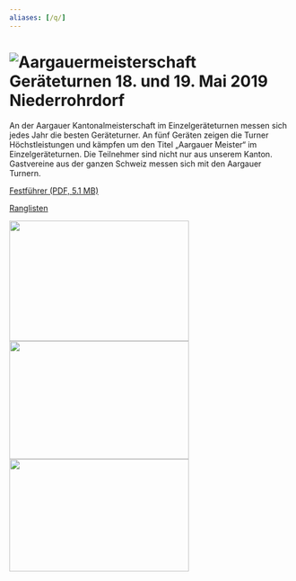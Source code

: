 ```yaml
---
aliases: [/q/]
---
```


# ![Aargauermeisterschaft Geräteturnen 18. und 19. Mai 2019 Niederrohrdorf](img/AGM_Logo_white.svg)

An der Aargauer Kantonal&shy;meister&shy;schaft im Einzel&shy;geräte&shy;turnen messen sich jedes Jahr die besten Geräteturner. An fünf Geräten zeigen die Turner Höchstleistungen und kämpfen um den Titel „Aargauer Meister“ im Einzelgeräteturnen. Die Teilnehmer sind nicht nur aus unserem Kanton. Gastvereine aus der ganzen Schweiz messen sich mit den Aargauer Turnern.

<a class="btn btn-outline-light" href="/docs/AMGETU-Festfuehrer-2019.pdf" target="_blank">Festführer (PDF, 5.1 MB)</a>

<a class="btn btn-outline-light" href="ranglisten/">Ranglisten</a>

<img class="home-photo mb-3 shadow" style="top: 5%; right: 5%" src="/img/GeTu_AMG_2018_Nidi_335_landscape.jpg" width="320" height="214" alt="">
<img class="home-photo mb-3 shadow d-none d-xl-block" style="top: 25%; right: 15%" src="/img/GeTu_AMG_2018_Nidi_010.jpg" width="320" height="210" alt="">
<img class="home-photo mb-3 shadow d-none d-xl-block" style="top: 45%; right: 10%" src="/img/GeTu_AMG_2018_Nidi_444.jpg" width="320" height="200" alt="">
